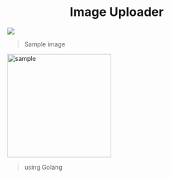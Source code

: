 <h1 align="center">Image Uploader</h1>
<img src='https://user-images.githubusercontent.com/51228144/97065707-6078eb80-15ea-11eb-8e77-bba1e69021f2.jpg'>

<br />



> Sample image

<p>
  <img width="239" alt="sample" src="https://user-images.githubusercontent.com/51228144/97065784-02003d00-15eb-11eb-9903-406a6818e01f.png">
</p>

> using Golang